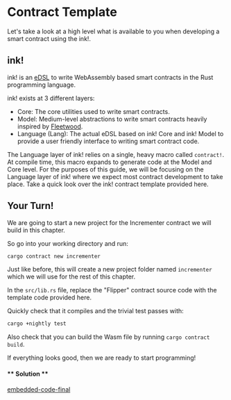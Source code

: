 Contract Template
===

Let's take a look at a high level what is available to you when developing a smart contract using the ink!.

## ink!

ink! is an [eDSL](https://wiki.haskell.org/Embedded_domain_specific_language) to write WebAssembly based smart contracts in the Rust programming language.

ink! exists at 3 different layers:

* Core: The core utilities used to write smart contracts.
* Model: Medium-level abstractions to write smart contracts heavily inspired by [Fleetwood](https://github.com/paritytech/fleetwood).
* Language (Lang): The actual eDSL based on ink! Core and ink! Model to provide a user friendly interface to writing smart contract code.

The Language layer of ink! relies on a single, heavy macro called `contract!`. At compile time, this macro expands to generate code at the Model and Core level. For the purposes of this guide, we will be focusing on the Language layer of ink! where we expect most contract development to take place. Take a quick look over the ink! contract template provided here.

## Your Turn!

We are going to start a new project for the Incrementer contract we will build in this chapter.

So go into your working directory and run:

```bash
cargo contract new incrementer
```

Just like before, this will create a new project folder named `incrementer` which we will use for the rest of this chapter.

In the `src/lib.rs` file, replace the "Flipper" contract source code with the template code provided here.

Quickly check that it compiles and the trivial test passes with:

```bash
cargo +nightly test
```

Also check that you can build the Wasm file by running `cargo contract build`.

If everything looks good, then we are ready to start programming!

<!-- tabs:start -->

#### ** Solution **

[embedded-code-final](./assets/1.1-finished-code.rs ':include :type=code embed-final')

<!-- tabs:end -->